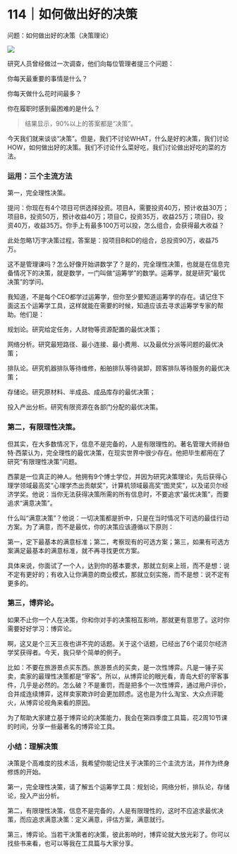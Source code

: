 # 114｜如何做出好的决策

问题：如何做出好的决策（决策理论）

![](../img/fc33ef4c7adef0519d9da1fb4959ff7f.jpg)

研究人员曾经做过一次调查，他们向每位管理者提三个问题：

你每天最重要的事情是什么？

你每天做什么花时间最多？

你在履职时感到最困难的是什么？

> 结果显示，90%以上的答案都是“决策”。

今天我们就来谈谈“决策”。但是，我们不讨论WHAT，什么是好的决策，我们讨论HOW，如何做出好的决策。我们不讨论什么菜好吃，我们讨论做出好吃的菜的方法。

### 运用：三个主流方法

第一，完全理性决策。

提问：你现在有4个项目可供选择投资。项目A，需要投资40万，预计收益30万；项目B，投资50万，预计收益40万；项目C，投资35万，收益25万；项目D，投资40万，收益35万。你手上有最多100万可以投，怎么组合，会获得最大收益？

此处忽略1万字决策过程，答案是：投项目B和D的组合，总投资90万，收益75万。

这不是管理课吗？怎么好像开始讲数学了？是的，完全理性决策，也就是在信息完备情况下的决策，就是数学，一门叫做“运筹学”的数学。运筹学，就是研究“最优决策”的学问。

我知道，不是每个CEO都学过运筹学，但你至少要知道运筹学的存在。请记住下面这五个运筹学工具，这样就能在需要的时候，知道应该去寻求运筹学专家的帮助。他们是：

规划论。研究给定任务，人财物等资源配置的最优决策；

网络分析。研究最短路径、最小连接、最小费用、以及最优分派等问题的最优决策；

排队论。研究机器排队等待维修，船舶排队等待装卸，顾客排队等待服务的最优决策；

存储论。研究原材料、半成品、成品库存的最优决策；

投入产出分析。研究有限资源在各部门分配的最优决策。

### 第二，有限理性决策。

但其实，在大多数情况下，信息不是完备的，人是有限理性的。著名管理大师赫伯特·西蒙认为，完全理性的最优决策，在现实世界中很少存在。他把毕生都用在了研究“有限理性决策”问题。

西蒙是一位真正的神人。他拥有9个博士学位，并因为研究决策理论，先后获得心理学领域最高奖“心理学杰出贡献奖”，计算机领域最高奖“图灵奖”，以及诺贝尔经济学奖。他说：当你无法获得决策所需的所有信息时，不要追求“最优决策”，而要追求“满意决策”。

什么叫“满意决策”？他说：一切决策都是折中，只是在当时情况下可选的最佳行动方案。为了满意，而不是最优，你的决策应该遵循以下原则：

第一，定下最基本的满意标准；第二，考察现有的可选方案；第三，如果有可选方案满足最基本的满意标准，就不再寻找更优方案。

具体来说，你面试了一个人，达到你的基本要求，那就立刻来上班，而不是想：说不定有更好的；有收入让你满意的商业模式，那就立刻实施，而不是想：说不定有更多的。

### 第三，博弈论。

如果不止你一个人在决策，你和你对手的决策相互影响，那就更有意思了。这时你需要好好学习：博弈论。

啊，这又是个三天三夜也讲不完的话题。关于这个话题，已经出了6个诺贝尔经济学奖获得者。今天，我只举个简单的例子。

比如：不要在旅游景点买东西。旅游景点的买卖，是一次性博弈。凡是一锤子买卖，卖家的最理性决策都是“宰客”。所以，从博弈论的眼光看，青岛大虾的宰客事件，几乎是必然的。怎么破？不是重罚，而是把多个一次性博弈，通过用户评价，合并成连续博弈，这样卖家欺诈时会更加顾虑。这也是为什么淘宝、大众点评能火，从博弈论视角来看的原因。

为了帮助大家建立基于博弈论的决策能力，我会在第四季度工具篇，花2周10节课的时间，分享一些最著名的博弈论工具。

### 小结：理解决策

决策是个高难度的技术活，我希望你能记住关于决策的三个主流方法，并作为终身修炼的开始。

第一，完全理性决策，请了解五个运筹学工具：规划论，网络分析，排队论，存储论，投入产出分析。

第二，有限理性决策，信息不是完备的，人是有限理性的，这时不应追求最优决策，而应追求满意决策：定义满意，评估方案，满意就行。

第三，博弈论。当若干决策者的决策，彼此影响时，博弈论就大放光彩了。你可以找些书来看，也可以等我在工具篇与大家分享。